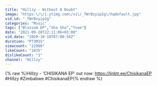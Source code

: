 ```yaml
---
title: "Hillzy - Without A Doubt"
image: "https:\/\/i.ytimg.com\/vi\/_fWrBzyip2g\/hqdefault.jpg"
vid_id: "_fWrBzyip2g"
categories: "Music"
tags: ["Blossom EP","Sha Sha","Ycee"]
date: "2021-09-28T22:11:06+03:00"
vid_date: "2020-10-10T07:00:56Z"
duration: "PT3M1S"
viewcount: "22980"
likeCount: "1035"
dislikeCount: "1"
channel: "Hillzy"
---
```

{% raw %}Hillzy - 'CHISIKANA EP' out now: <a rel="nofollow" target="blank" href="https://linktr.ee/ChisikanaEP">https://linktr.ee/ChisikanaEP</a><br />#Hillzy #Zimbabwe #ChisikanaEP{% endraw %}
